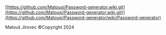 [[https://github.com/Matousj/Password-generator.wiki.git](https://github.com/Matousj/Password-generator.wiki.git)](https://github.com/Matousj/Password-generator/wiki/Password-generator)

Matouš Jírovec ©Copyright 2024
